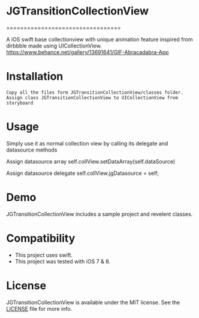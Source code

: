 # JGTransitionCollectionView
=================================

A iOS swift base collectionview with unique animation feature inspired from dirbbble made using UICollectionView.
https://www.behance.net/gallery/13691641/GIF-Abracadabra-App

# Installation
    Copy all the files form JGTransitionCollectionView/classes folder. Assign class JGTransitionCollectionView to UICollectionView from storyboard

# Usage
Simply use it as normal collection view by calling its delegate and datasource methods

Assign datasource array
	self.collView.setDataArray(self.dataSource)
	
Assign datasource delegate
    self.collView.jgDatasource = self;


# Demo
JGTransitionCollectionView includes a sample project and revelent classes.

# Compatibility
- This project uses swift.
- This project was tested with iOS 7 & 8.

# License
JGTransitionCollectionView is available under the MIT license. See the [LICENSE](LICENSE) file for more info.
